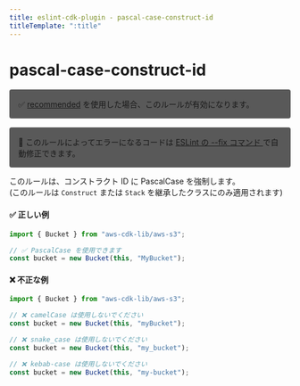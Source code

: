 ```yaml
---
title: eslint-cdk-plugin - pascal-case-construct-id
titleTemplate: ":title"
---
```


# pascal-case-construct-id

<div style="margin-top: 16px; background-color: #595959; padding: 16px; border-radius: 4px;">
    ✅ <a href="/ja/rules/#recommended-rules">recommended</a>
  を使用した場合、このルールが有効になります。
</div>
<div style="margin-top: 16px; background-color: #595959; padding: 16px; border-radius: 4px;">
  🔧 このルールによってエラーになるコードは
  <a href="https://eslint.org/docs/latest/use/command-line-interface#--fix">
    ESLint の --fix コマンド
  </a>
  で自動修正できます。
</div>

このルールは、コンストラクト ID に PascalCase を強制します。  
(このルールは `Construct` または `Stack` を継承したクラスにのみ適用されます)

#### ✅ 正しい例

```ts
import { Bucket } from "aws-cdk-lib/aws-s3";

// ✅ PascalCase を使用できます
const bucket = new Bucket(this, "MyBucket");
```

#### ❌ 不正な例

```ts
import { Bucket } from "aws-cdk-lib/aws-s3";

// ❌ camelCase は使用しないでください
const bucket = new Bucket(this, "myBucket");

// ❌ snake_case は使用しないでください
const bucket = new Bucket(this, "my_bucket");

// ❌ kebab-case は使用しないでください
const bucket = new Bucket(this, "my-bucket");
```
